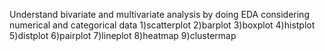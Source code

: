 Understand bivariate and multivariate analysis by doing EDA considering numerical and categorical data
1)scatterplot
2)barplot
3)boxplot
4)histplot
5)distplot
6)pairplot
7)lineplot
8)heatmap
9)clustermap
